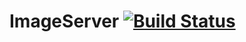 # ImageServer  [![Build Status](https://travis-ci.org/akshaysyaduvanshi/ImageTransformer.svg?branch=master)](https://travis-ci.org/akshaysyaduvanshi/ImageTransformer)
